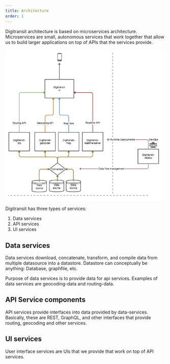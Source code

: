 ```yaml
---
title: Architecture
order: 1
---
```


Digitransit architecture is based on microservices architecture. Microservices are small, autonomous services that work together that allow us to build larger applications on top of APIs that the services provide.

![Architecture](./architecture.png)

Digitransit has three types of services:

1. Data services
2. API services
3. UI services

## Data services
Data services download, concatenate, transform, and compile data from multiple datasource into a datastore. Datastore can conceptually be anything: Database, graphfile, etc.

Purpose of data services is to provide data for api services. Examples of data services are geocoding-data and routing-data.

## API Service components
API services provide interfaces into data provided by data-services. Basically, these are REST, GraphQL, and other interfaces that provide routing, geocoding and other services.

## UI services
User interface services are UIs that we provide that work on top of API services.
